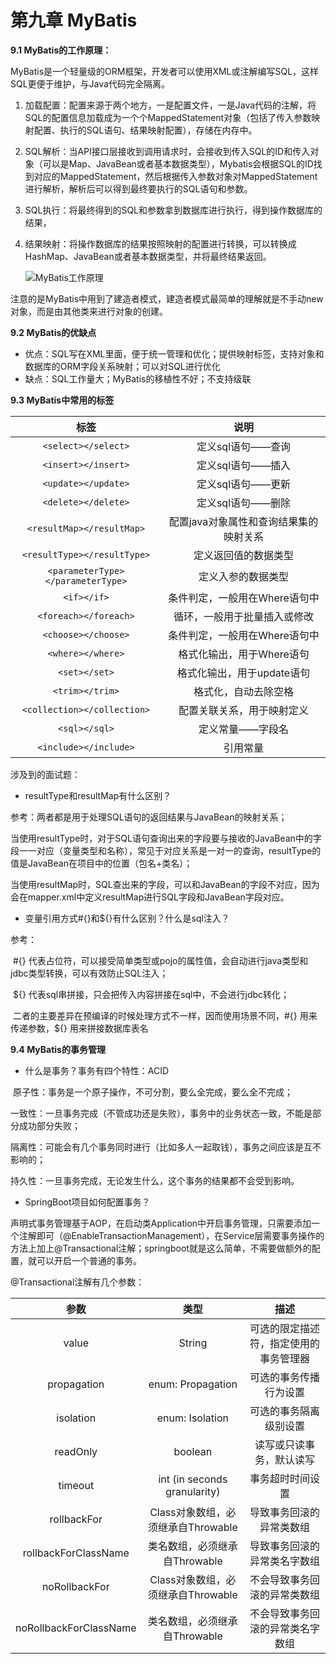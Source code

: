 # 第九章 MyBatis

**9.1 MyBatis的工作原理：**

MyBatis是一个轻量级的ORM框架，开发者可以使用XML或注解编写SQL，这样SQL更便于维护，与Java代码完全隔离。

1. 加载配置：配置来源于两个地方，一是配置文件，一是Java代码的注解，将SQL的配置信息加载成为一个个MappedStatement对象（包括了传入参数映射配置、执行的SQL语句、结果映射配置），存储在内存中。
2. SQL解析：当API接口层接收到调用请求时，会接收到传入SQL的ID和传入对象（可以是Map、JavaBean或者基本数据类型），Mybatis会根据SQL的ID找到对应的MappedStatement，然后根据传入参数对象对MappedStatement进行解析，解析后可以得到最终要执行的SQL语句和参数。
3. SQL执行：将最终得到的SQL和参数拿到数据库进行执行，得到操作数据库的结果，
4. 结果映射：将操作数据库的结果按照映射的配置进行转换，可以转换成HashMap、JavaBean或者基本数据类型，并将最终结果返回。

   ![MyBatis&#x5DE5;&#x4F5C;&#x539F;&#x7406;](http://study.christchen.top/img/MyBatis工作原理.jpg)

注意的是MyBatis中用到了建造者模式，建造者模式最简单的理解就是不手动new对象，而是由其他类来进行对象的创建。

**9.2 MyBatis的优缺点**

* 优点：SQL写在XML里面，便于统一管理和优化；提供映射标签，支持对象和数据库的ORM字段关系映射；可以对SQL进行优化
* 缺点：SQL工作量大；MyBatis的移植性不好；不支持级联

**9.3 MyBatis中常用的标签**

| 标签 | 说明 |
| :---: | :---: |
| `<select></select>` | 定义sql语句——查询 |
| `<insert></insert>` | 定义sql语句——插入 |
| `<update></update>` | 定义sql语句——更新 |
| `<delete></delete>` | 定义sql语句——删除 |
| `<resultMap></resultMap>` | 配置java对象属性和查询结果集的映射关系 |
| `<resultType></resultType>` | 定义返回值的数据类型 |
| `<parameterType></parameterType>` | 定义入参的数据类型 |
| `<if></if>` | 条件判定，一般用在Where语句中 |
| `<foreach></foreach>` | 循环，一般用于批量插入或修改 |
| `<choose></choose>` | 条件判定，一般用在Where语句中 |
| `<where></where>` | 格式化输出，用于Where语句 |
| `<set></set>` | 格式化输出，用于update语句 |
| `<trim></trim>` | 格式化，自动去除空格 |
| `<collection></collection>` | 配置关联关系，用于映射定义 |
| `<sql></sql>` | 定义常量——字段名 |
| `<include></include>` | 引用常量 |

涉及到的面试题：

* resultType和resultMap有什么区别？

参考：两者都是用于处理SQL语句的返回结果与JavaBean的映射关系；

​ 当使用resultType时，对于SQL语句查询出来的字段要与接收的JavaBean中的字段一一对应（变量类型和名称），常见于对应关系是一对一的查询，resultType的值是JavaBean在项目中的位置（包名+类名）；

​ 当使用resultMap时，SQL查出来的字段，可以和JavaBean的字段不对应，因为会在mapper.xml中定义resultMap进行SQL字段和JavaBean字段对应。

* 变量引用方式\#{}和${}有什么区别？什么是sql注入？

参考：

​ \#{} 代表占位符，可以接受简单类型或pojo的属性值，会自动进行java类型和jdbc类型转换，可以有效防止SQL注入；

​ ${} 代表sql串拼接，只会把传入内容拼接在sql中，不会进行jdbc转化；

​ 二者的主要差异在预编译的时候处理方式不一样，因而使用场景不同，\#{} 用来传递参数，${} 用来拼接数据库表名

**9.4 MyBatis的事务管理**

* 什么是事务？事务有四个特性：ACID

​ 原子性：事务是一个原子操作，不可分割，要么全完成，要么全不完成；

​ 一致性：一旦事务完成（不管成功还是失败），事务中的业务状态一致，不能是部分成功部分失败；

​ 隔离性：可能会有几个事务同时进行（比如多人一起取钱），事务之间应该是互不影响的；

​ 持久性：一旦事务完成，无论发生什么，这个事务的结果都不会受到影响。

* SpringBoot项目如何配置事务？

声明式事务管理基于AOP，在启动类Application中开启事务管理，只需要添加一个注解即可（@EnableTransactionManagement），在Service层需要事务操作的方法上加上@Transactional注解；springboot就是这么简单，不需要做额外的配置，就可以开启一个普通的事务。

@Transactional注解有几个参数：

| 参数 | 类型 | 描述 |
| :---: | :---: | :---: |
| value | String | 可选的限定描述符，指定使用的事务管理器 |
| propagation | enum: Propagation | 可选的事务传播行为设置 |
| isolation | enum: Isolation | 可选的事务隔离级别设置 |
| readOnly | boolean | 读写或只读事务，默认读写 |
| timeout | int \(in seconds granularity\) | 事务超时时间设置 |
| rollbackFor | Class对象数组，必须继承自Throwable | 导致事务回滚的异常类数组 |
| rollbackForClassName | 类名数组，必须继承自Throwable | 导致事务回滚的异常类名字数组 |
| noRollbackFor | Class对象数组，必须继承自Throwable | 不会导致事务回滚的异常类数组 |
| noRollbackForClassName | 类名数组，必须继承自Throwable | 不会导致事务回滚的异常类名字数组 |

